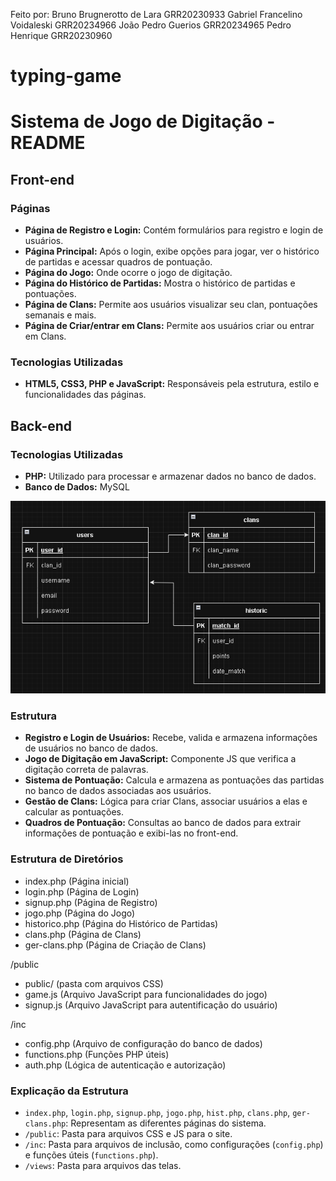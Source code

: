 Feito por:
Bruno Brugnerotto de Lara GRR20230933
Gabriel Francelino Voidaleski GRR20234966
João Pedro Guerios GRR20234965
Pedro Henrique GRR20230960

# typing-game
# Sistema de Jogo de Digitação - README

## Front-end

### Páginas

- **Página de Registro e Login:** Contém formulários para registro e login de usuários.
- **Página Principal:** Após o login, exibe opções para jogar, ver o histórico de partidas e acessar quadros de pontuação.
- **Página do Jogo:** Onde ocorre o jogo de digitação.
- **Página do Histórico de Partidas:** Mostra o histórico de partidas e pontuações.
- **Página de Clans:** Permite aos usuários visualizar seu clan, pontuações semanais e mais.
- **Página de Criar/entrar em Clans:** Permite aos usuários criar ou entrar em Clans.

### Tecnologias Utilizadas

- **HTML5, CSS3, PHP e JavaScript:** Responsáveis pela estrutura, estilo e funcionalidades das páginas.

## Back-end

### Tecnologias Utilizadas

- **PHP:** Utilizado para processar e armazenar dados no banco de dados.
- **Banco de Dados:** MySQL

![Exemplo](assets/img/bd.png)

### Estrutura

- **Registro e Login de Usuários:** Recebe, valida e armazena informações de usuários no banco de dados.
- **Jogo de Digitação em JavaScript:** Componente JS que verifica a digitação correta de palavras.
- **Sistema de Pontuação:** Calcula e armazena as pontuações das partidas no banco de dados associadas aos usuários.
- **Gestão de Clans:** Lógica para criar Clans, associar usuários a elas e calcular as pontuações.
- **Quadros de Pontuação:** Consultas ao banco de dados para extrair informações de pontuação e exibi-las no front-end.

### Estrutura de Diretórios

- index.php (Página inicial)
- login.php (Página de Login)
- signup.php (Página de Registro)
- jogo.php (Página do Jogo)
- historico.php (Página do Histórico de Partidas)
- clans.php (Página de Clans)
- ger-clans.php (Página de Criação de Clans)

/public
  - public/ (pasta com arquivos CSS)
  - game.js (Arquivo JavaScript para funcionalidades do jogo)
  - signup.js (Arquivo JavaScript para autentificação do usuário)

/inc
  - config.php (Arquivo de configuração do banco de dados)
  - functions.php (Funções PHP úteis)
  - auth.php (Lógica de autenticação e autorização)


### Explicação da Estrutura

- `index.php`, `login.php`, `signup.php`, `jogo.php`, `hist.php`,  `clans.php`, `ger-clans.php`: Representam as diferentes páginas do sistema.
- `/public`: Pasta para arquivos CSS e JS  para o site.
- `/inc`: Pasta para arquivos de inclusão, como configurações (`config.php`) e funções úteis (`functions.php`).
- `/views`: Pasta para arquivos das telas.